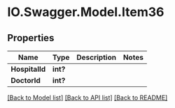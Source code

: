 # IO.Swagger.Model.Item36
## Properties

Name | Type | Description | Notes
------------ | ------------- | ------------- | -------------
**HospitalId** | **int?** |  | 
**DoctorId** | **int?** |  | 

[[Back to Model list]](../README.md#documentation-for-models) [[Back to API list]](../README.md#documentation-for-api-endpoints) [[Back to README]](../README.md)

